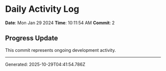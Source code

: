 # Daily Activity Log

**Date**: Mon Jan 29 2024
**Time**: 10:11:54 AM
**Commit**: 2

## Progress Update

This commit represents ongoing development activity.

---
Generated: 2025-10-29T04:41:54.786Z
